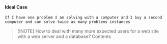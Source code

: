#### Ideal Case

```
If I have one problem I am solving with a computer and I buy a second computer and can solve twice as many problems instances
```


> [!NOTE]  How to deal with many more expected users for a web site with a web server and a database?
> Contents 




